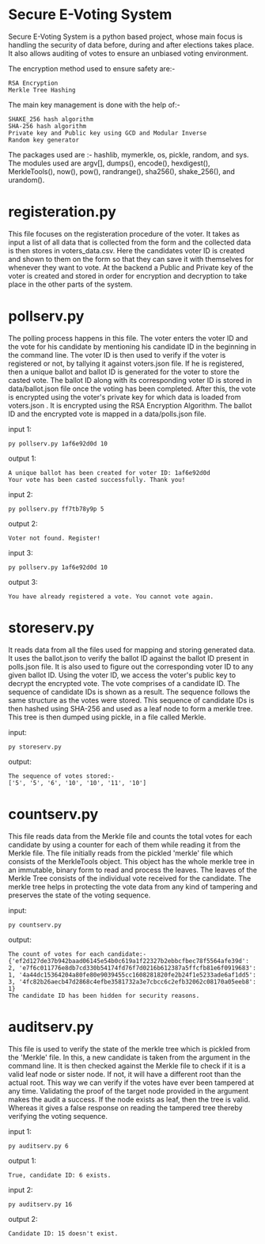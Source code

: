 # Secure E-Voting System

Secure E-Voting System is a python based project, whose main focus is handling the security of data before, during and after elections takes place. It also allows auditing of votes to ensure an unbiased voting environment.

The encryption method used to ensure safety are:-

    RSA Encryption 
    Merkle Tree Hashing
  
The main key management is done with the help of:-

    SHAKE_256 hash algorithm
    SHA-256 hash algorithm
    Private key and Public key using GCD and Modular Inverse
    Random key generator
    
The packages used are :-
hashlib, mymerkle, os, pickle, random, and sys. The modules used are argv[], dumps(), encode(), hexdigest(), MerkleTools(), now(), pow(), randrange(), sha256(), shake_256(), and urandom().

# registeration.py
This file focuses on the registeration procedure of the voter. It takes as input a list of all data that is collected from the form and the collected data is then stores in voters_data.csv. Here the candidates voter ID is created and shown to them on the form so that they can save it with themselves for whenever they want to vote. At the backend a Public and Private key of the voter is created and stored in order for encryption and decryption to take place in the other parts of the system.


# pollserv.py
The polling process happens in this file. The voter enters the voter ID and the vote for his candidate by mentioning his candidate ID in the beginning in the command line. The voter ID is then used to verify if the voter is registered or not, by tallying it against voters.json file. If he is registered, then a unique ballot and ballot ID is generated for the voter to store the casted vote. The ballot ID along with its corresponding voter ID is stored in data/ballot.json file once the voting has been completed. After this, the vote is encrypted using the voter's private key for which data is loaded from voters.json . It is encrypted using the RSA Encryption Algorithm. The ballot ID and the encrypted vote is mapped in a data/polls.json file.

input 1:

    py pollserv.py 1af6e92d0d 10

output 1:

    A unique ballot has been created for voter ID: 1af6e92d0d
    Your vote has been casted successfully. Thank you!

input 2:

    py pollserv.py ff7tb78y9p 5

output 2:

    Voter not found. Register!

input 3:

    py pollserv.py 1af6e92d0d 10

output 3:

    You have already registered a vote. You cannot vote again.

# storeserv.py
It reads data from all the files used for mapping and storing generated data. It uses the ballot.json to verify the ballot ID against the ballot ID present in polls.json file. It is also used to figure out the corresponding voter ID to any given ballot ID. Using the voter ID, we access the voter's public key to decrypt the encrypted vote. The vote comprises of a candidate ID. The sequence of candidate IDs is shown as a result. The sequence follows the same structure as the votes were stored. This sequence of candidate IDs is then hashed using SHA-256 and used as a leaf node to form a merkle tree. This tree is then dumped using pickle, in a file called Merkle.

input:

    py storeserv.py

output:

    The sequence of votes stored:-
    ['5', '5', '6', '10', '10', '11', '10']

# countserv.py
This file reads data from the Merkle file and counts the total votes for each candidate by using a counter for each of them while reading it from the Merkle file. The file initially reads from the pickled 'merkle' file which consists of the MerkleTools object. This object has the whole merkle tree in an immutable, binary form to read and process the leaves. The leaves of the Merkle Tree consists of the individual vote received for the candidate. The merkle tree helps in protecting the vote data from any kind of tampering and preserves the state of the voting sequence.

input:

    py countserv.py

output:

    The count of votes for each candidate:-
    {'ef2d127de37b942baad06145e54b0c619a1f22327b2ebbcfbec78f5564afe39d': 2, 'e7f6c011776e8db7cd330b54174fd76f7d0216b612387a5ffcfb81e6f0919683': 1, '4a44dc15364204a80fe80e9039455cc1608281820fe2b24f1e5233ade6af1dd5': 3, '4fc82b26aecb47d2868c4efbe3581732a3e7cbcc6c2efb32062c08170a05eeb8': 1}
    The candidate ID has been hidden for security reasons.

# auditserv.py
This file is used to verify the state of the merkle tree which is pickled from the 'Merkle' file. In this, a new candidate is taken from the argument in the command line. It is then checked against the Merkle file to check if it is a valid leaf node or sister node. If not, it will have a different root than the actual root. This way we can verify if the votes have ever been tampered at any time. Validating the proof of the target node provided in the argument makes the audit a success. If the node exists as leaf, then the tree is valid. Whereas it gives a false response on reading the tampered tree thereby verifying the voting sequence.

input 1:

    py auditserv.py 6

output 1:
    
    True, candidate ID: 6 exists.

input 2:

    py auditserv.py 16

output 2:

    Candidate ID: 15 doesn't exist.
